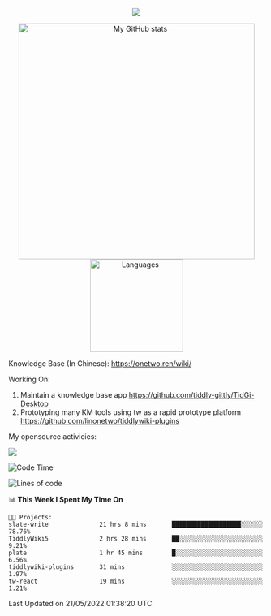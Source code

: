 <a href="https://github.com/linonetwo">
    <p align="center">
        <img src="https://github-profile-trophy.vercel.app/?username=linonetwo&column=7&theme=onedark"/>
    </p>
</a>
<a align="center" href="https://github.com/linonetwo">
  <p align="center">
    <img src="https://github-readme-stats.vercel.app/api?username=linonetwo&show_icons=true&count_private=true" alt="My GitHub stats" width="465"/>
    <img src="https://github-readme-stats.vercel.app/api/top-langs/?username=linonetwo&layout=compact&langs_count=10" alt="Languages" height="183">
  </p>
</a>

Knowledge Base (In Chinese): https://onetwo.ren/wiki/

Working On: 

1. Maintain a knowledge base app https://github.com/tiddly-gittly/TidGi-Desktop
1. Prototyping many KM tools using tw as a rapid prototype platform https://github.com/linonetwo/tiddlywiki-plugins

My opensource activieies:

![](https://visitor-badge.glitch.me/badge?page_id=linonetwo.linonetwo)

<!--START_SECTION:waka-->
![Code Time](http://img.shields.io/badge/Code%20Time-0%20secs-blue)

![Lines of code](https://img.shields.io/badge/From%20Hello%20World%20I%27ve%20Written-2%20Million%20lines%20of%20code-blue)

📊 **This Week I Spent My Time On** 

```text
🐱‍💻 Projects: 
slate-write              21 hrs 8 mins       ███████████████████░░░░░░   78.76% 
TiddlyWiki5              2 hrs 28 mins       ██░░░░░░░░░░░░░░░░░░░░░░░   9.21% 
plate                    1 hr 45 mins        █░░░░░░░░░░░░░░░░░░░░░░░░   6.56% 
tiddlywiki-plugins       31 mins             ░░░░░░░░░░░░░░░░░░░░░░░░░   1.97% 
tw-react                 19 mins             ░░░░░░░░░░░░░░░░░░░░░░░░░   1.21%

```


 Last Updated on 21/05/2022 01:38:20 UTC
<!--END_SECTION:waka-->
